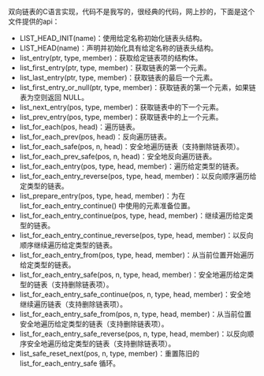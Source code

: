 双向链表的C语言实现，代码不是我写的，很经典的代码，网上抄的，下面是这个文件提供的api：

* LIST_HEAD_INIT(name)：使用给定名称初始化链表头结构。
* LIST_HEAD(name)：声明并初始化具有给定名称的链表头结构。
* list_entry(ptr, type, member)：获取给定链表项的结构体。
* list_first_entry(ptr, type, member)：获取链表的第一个元素。
* list_last_entry(ptr, type, member)：获取链表的最后一个元素。
* list_first_entry_or_null(ptr, type, member)：获取链表的第一个元素，如果链表为空则返回 NULL。
* list_next_entry(pos, type, member)：获取链表中的下一个元素。
* list_prev_entry(pos, type, member)：获取链表中的上一个元素。
* list_for_each(pos, head)：遍历链表。
* list_for_each_prev(pos, head)：反向遍历链表。
* list_for_each_safe(pos, n, head)：安全地遍历链表（支持删除链表项）。
* list_for_each_prev_safe(pos, n, head)：安全地反向遍历链表。
* list_for_each_entry(pos, type, head, member)：遍历给定类型的链表。
* list_for_each_entry_reverse(pos, type, head, member)：以反向顺序遍历给定类型的链表。
* list_prepare_entry(pos, type, head, member)：为在 list_for_each_entry_continue() 中使用的元素准备位置。
* list_for_each_entry_continue(pos, type, head, member)：继续遍历给定类型的链表。
* list_for_each_entry_continue_reverse(pos, type, head, member)：以反向顺序继续遍历给定类型的链表。
* list_for_each_entry_from(pos, type, head, member)：从当前位置开始遍历给定类型的链表。
* list_for_each_entry_safe(pos, n, type, head, member)：安全地遍历给定类型的链表（支持删除链表项）。
* list_for_each_entry_safe_continue(pos, n, type, head, member)：安全地继续遍历链表（支持删除链表项）。
* list_for_each_entry_safe_from(pos, n, type, head, member)：从当前位置安全地遍历给定类型的链表（支持删除链表项）。
* list_for_each_entry_safe_reverse(pos, n, type, head, member)：以反向顺序安全地遍历给定类型的链表（支持删除链表项）。
* list_safe_reset_next(pos, n, type, member)：重置陈旧的 list_for_each_entry_safe 循环。
